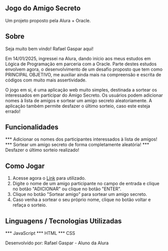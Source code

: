 ## Jogo do Amigo Secreto ##
Um projeto proposto pela Alura + Oracle.




## Sobre ##
Seja muito bem vindo! Rafael Gaspar aqui!

Em 14/01/2025, ingressei na Alura, dando início aos meus estudos em Lógica de Programação em parceria com a Oracle. Parte destes estudos envolvem agora, o desenvolvimento de um desafio proposto que tem como PRINCIPAL OBJETIVO, me auxiliar ainda mais na compreensão e escrita de códigos com muito mais assertividade. 


O jogo em si, é uma aplicação web muito simples, destinada a sortear os interessados em participar do Amigo Secreto. Os usuários podem adicionar nomes à lista de amigos e sortear um amigo secreto aleatoriamente. A aplicação também permite desfazer o último sorteio, caso este esteja errado!

## Funcionalidades ##

*** Adicionar os nomes dos participantes interessados à lista de amigos!
*** Sortear um amigo secreto de forma completamente aleatória!
*** Desfazer o último sorteio realizado!

## Como Jogar ##

1. Acesse agora o [Link](vercel.com/ravgaspar) para utilizado.
2. Digite o nome de um amigo participante no campo de entrada e clique no botão "ADICIONAR" ou clique no botão "ENTER".
3. Clique no botão "Sortear amigo" para sortear um amigo secreto.
4. Caso venha a sortear o seu próprio nome, clique no botão voltar e refaça o sorteio.

## Linguagens / Tecnologias Utilizadas ##

*** JavaScript
*** HTML
*** CSS




Desenvolvido por:
Rafael Gaspar - Aluno da Alura
